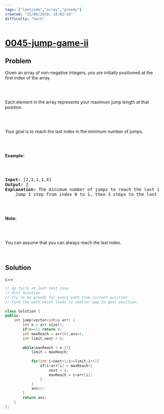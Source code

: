```yaml
---
tags: ["leetcode","array","greedy"]
created: "21/06/2019, 16:02:14"
difficulty: "hard"
---
```


# [0045-jump-game-ii](https://leetcode.com/problems/jump-game-ii/)

## Problem
<div><p>Given an array of non-negative integers, you are initially positioned at the first index of the array.</p><br><br><p>Each element in the array represents your maximum jump length at that position.</p><br><br><p>Your goal is to reach the last index in the minimum number of jumps.</p><br><br><p><strong>Example:</strong></p><br><br><pre><strong>Input:</strong> [2,3,1,1,4]<br><strong>Output:</strong> 2<br><strong>Explanation:</strong> The minimum number of jumps to reach the last index is 2.<br>    Jump 1 step from index 0 to 1, then 3 steps to the last index.</pre><br><br><p><strong>Note:</strong></p><br><br><p>You can assume that you can always reach the last index.</p><br></div>

## Solution

c++
```c++
// dp fails at last test case
// O(n) Solution
// Try to be greedy for every path from current position
// Find the path which leads to smaller gap to goal position.
​
class Solution {
public:
    int jump(vector<int>& arr) {
        int n = arr.size();
        if(n==1) return 0;
        int maxReach = arr[0],ans=1;
        int limit,next = 0;
        
        while(maxReach < n-1){
            limit = maxReach;
            
            for(int i=next+1;i<=limit;i++){
                if(i+arr[i] > maxReach){
                    next = i;
                    maxReach = i+arr[i];
                }
            }
            ans++;
        }
        return ans;
    }
};
​
```
